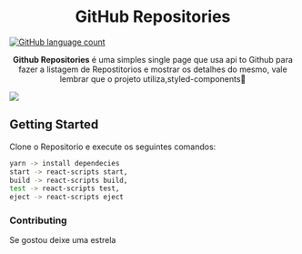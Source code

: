 <h1 align="center">GitHub Repositories</h1>

  <a href="https://github.com/Rocketseat/bootcamp-gostack-desafio-05/blob/master/README.md"><img alt="GitHub language count" src="https://img.shields.io/badge/GitHubUsers-desafio05-blue"></a>




</h3>
<p align="center">
  <b>Github Repositories</b> é uma simples single page que usa api to Github para fazer a listagem de Repostitorios e mostrar os detalhes do mesmo, vale lembrar que o projeto utiliza,styled-components💅</p>

<img  src="https://github.com/lucaslamar/github-users-desafio-5/blob/master/src/assets/demo.png">




## Getting Started
Clone o Repositorio e execute os seguintes comandos:
```sh
yarn -> install dependecies
start -> react-scripts start,
build -> react-scripts build,
test -> react-scripts test,
eject -> react-scripts eject

```


### Contributing
  Se gostou deixe uma estrela
